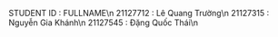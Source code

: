STUDENT ID  :  FULLNAME\n
21127712    :  Lê Quang Trường\n
21127315    :  Nguyễn Gia Khánh\n
21127545    :  Đặng Quốc Thái\n
